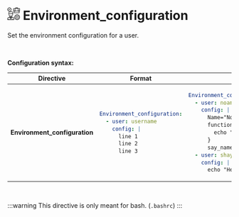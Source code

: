 # <img src="/images/AutoPilot-Icons/environment.png" alt="Environment_configuration image" width="28" height="auto"> Environment_configuration

Set the environment configuration for a user.

<br>

**Configuration syntax:**

<table>
   <thead>
      <tr>
         <th>Directive</th>
         <th>Format</th>
         <th>Example</th>
      </tr>
   </thead>
   <tbody>
      <tr>
<td>

**Environment_configuration**

</td>
<td>

```yaml
Environment_configuration:
  - user: username
    config: |
      line 1
      line 2
      line 3
```

</td>
<td>

```yaml
Environment_configuration:
  - user: noam
    config: |
      Name="Noam"
      function say_name {
        echo "This is the name: $Name"
      }
      say_name
  - user: shay
    config: |
      echo "Hello shay!"
```

</td>
      </tr>
   </tbody>
</table>

<br>

:::warning
This directive is only meant for bash. (`.bashrc`)
:::
